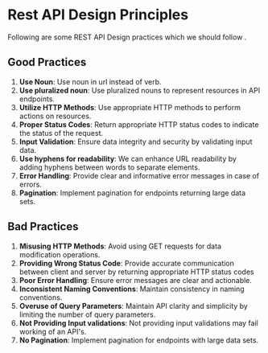 # Rest API Design Principles
Following are some REST API Design practices which we should follow .

## Good Practices

1. **Use Noun**: Use noun in url instead of verb.
2. **Use pluralized noun**: Use pluralized nouns to represent resources in API endpoints.
3. **Utilize HTTP Methods**: Use appropriate HTTP methods to perform actions on resources.
4. **Proper Status Codes**: Return appropriate HTTP status codes to indicate the status of the request.
5. **Input Validation**: Ensure data integrity and security by validating input data.
6. **Use hyphens for readability**: We can enhance URL readability by adding hyphens between words to separate elements.
7. **Error Handling**: Provide clear and informative error messages in case of errors.
8. **Pagination**: Implement pagination for endpoints returning large data sets.

## Bad Practices

1. **Misusing HTTP Methods**: Avoid using GET requests for data modification operations.
2. **Providing Wrong Status Code**: Provide accurate communication between client and server by returning appropriate HTTP status codes
3. **Poor Error Handling**: Ensure error messages are clear and actionable.
4. **Inconsistent Naming Conventions**: Maintain consistency in naming conventions.
5. **Overuse of Query Parameters**: Maintain API clarity and simplicity by limiting the number of query parameters.
6. **Not Providing Input validations**: Not providing input validations may fail working of an API's.
7. **No Pagination**: Implement pagination for endpoints with large data sets.
